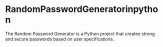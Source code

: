 # RandomPasswordGeneratorinpython
The Random Password Generator is a Python project that creates strong and secure passwords based on user specifications.
